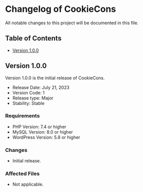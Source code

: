 # Changelog of CookieCons

All notable changes to this project will be documented in this file.

## Table of Contents

- [Version 1.0.0](#version-100)

## Version 1.0.0

Version 1.0.0 is the initial release of CookieCons.

- Release Date: July 21, 2023
- Version Code: 1
- Release type: Major
- Stability: Stable

### Requirements

- PHP Version: 7.4 or higher
- MySQL Version: 8.0 or higher
- WordPress Version: 5.8 or higher

### Changes

- Initial release.

### Affected Files

- Not applicable.